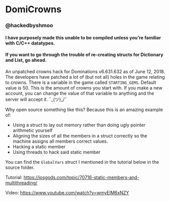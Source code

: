 # DomiCrowns
### @hackedbyshmoo

#### I have purposely made this unable to be compiled unless you're familiar with C/C++ datatypes.
#### If you want to go through the trouble of re-creating structs for Dictionary and List, go ahead.

An unpatched crowns hack for Dominations v6.631.632 as of June 12, 2018.
The developers have patched a lot of (but not all) holes in the game relating to crowns.
There is a variable in the game called `STARTING_GEMS`. Default value is 50. This is the amount of crowns you start with.
If you make a new account, you can change the value of that variable to anything and the server will accept it. ¯\_(ツ)_/¯

Why open source something like this? Because this is an amazing example of:
- Using a struct to lay out memory rather than doing ugly pointer arithmetic yourself
- Aligning the sizes of all the members in a struct correctly so the machine assigns all members correct values.
- Hacking a static member
- Using threads to hack said static member

You can find the `GlobalVars` struct I mentioned in the tutorial below in the source folder.

Tutorial: https://iosgods.com/topic/70716-static-members-and-multithreading/

Video: https://www.youtube.com/watch?v=wmyElM6xNZY